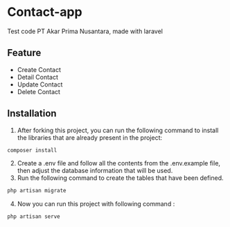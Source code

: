 # Contact-app

Test code PT Akar Prima Nusantara, made with laravel

## Feature

- Create Contact
- Detail Contact
- Update Contact
- Delete Contact

## Installation

1. After forking this project, you can run the following command to install the libraries that are already present in the project:

```bash
composer install
```
2. Create a .env file and follow all the contents from the .env.example file, then adjust the database information that will be used.
3. Run the following command to create the tables that have been defined.

```bash
php artisan migrate
```

4. Now you can run this project with following command : 

```bash
php artisan serve
```
